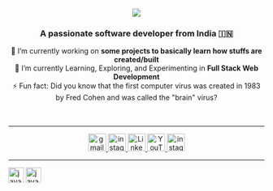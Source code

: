 <h1 align="center">
    <img src="https://readme-typing-svg.herokuapp.com/?font=Righteous&size=35&center=true&vCenter=true&width=500&height=70&duration=4000&lines=Hi+There!+👋;+I'm+Vighnesh+Shetty!;" />
</h1>

<h3 align="center">A passionate software developer from India 🇮🇳</h3>


<div align="center">
    🔭 I’m currently working on <strong>some projects to basically learn how stuffs are created/built</strong>
    <br/>
    🌱 I’m currently Learning, Exploring, and Experimenting in <strong>Full Stack Web Development</strong>
    <br/>
    ⚡ Fun fact: Did you know that the first computer virus was created in 1983 by Fred Cohen and was called the "brain" virus?
</div>
<br/>
<br/>
<hr>

<div align="center"> 
  <a href="mailto:vighneshshetty002@gmail.com">
    <img src="https://img.shields.io/static/v1?message=Gmail&logo=gmail&label=&color=D14836&logoColor=white&labelColor=&style=for-the-badge" height="35" alt="gmail logo" />
  </a>
  <a href="https://instagram.com/vighneshshettymusic">
    <img src="https://img.shields.io/static/v1?message=Instagram&logo=instagram&label=&color=E4405F&logoColor=white&labelColor=&style=for-the-badge" height="35" alt="instagram logo" />
  </a>
    <a href="https://www.linkedin.com/in/vighnesh-shetty-8a24ba259?trk=contact-info">
     <img src="https://img.shields.io/static/v1?message=Linkedin&logo=linkedin&label=&color=E4405F&logoColor=white&labelColor=&style=for-the-badge" height="35" alt="Linkedin logo" />   
    </a>
    <a href="https://youtube.com/@rishimind.?si=OKteuxkvEk9NSn2W">
    <img src="https://img.shields.io/static/v1?message=YouTube&logo=youtube&label=&color=D14836&logoColor=white&labelColor=&style=for-the-badge" height="35" alt="YouTubelogo" />
  </a>
     <a href="https://instagram.com/vighneshshettymusic">
    <img src="https://img.shields.io/static/v1?message=Spotify&logo=instagram&label=&color=E4405F&logoColor=white&labelColor=&style=for-the-badge" height="35" alt="instagram logo" />
  </a>
</div>
<hr>

<div align="left">
  <img src="https://cdn.jsdelivr.net/gh/devicons/devicon/icons/html/html-original.svg" height="30" alt="javascript logo" />
    <img src="https://cdn.jsdelivr.net/gh/devicons/devicon/icons/javascript/javascript-original.svg" height="30" alt="javascript logo" />
  <!-- Add more technology icons here -->
</div>
